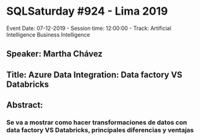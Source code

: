 # SQLSaturday #924 - Lima 2019
Event Date: 07-12-2019 - Session time: 12:00:00 - Track: Artificial Intelligence  Business Intelligence
## Speaker: Martha Chávez
## Title: Azure Data Integration: Data factory VS Databricks
## Abstract:
### Se va a mostrar como hacer transformaciones de datos con data factory VS Databricks, principales diferencias y ventajas
